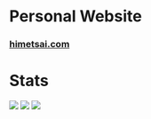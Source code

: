 # Personal Website
### [himetsai.com](https://himetsai.com)

# Stats

![](http://github-profile-summary-cards.vercel.app/api/cards/profile-details?username=himetsai&theme=solarized)
![](http://github-profile-summary-cards.vercel.app/api/cards/most-commit-language?username=himetsai&theme=solarized)
![](http://github-profile-summary-cards.vercel.app/api/cards/stats?username=himetsai&theme=solarized)
